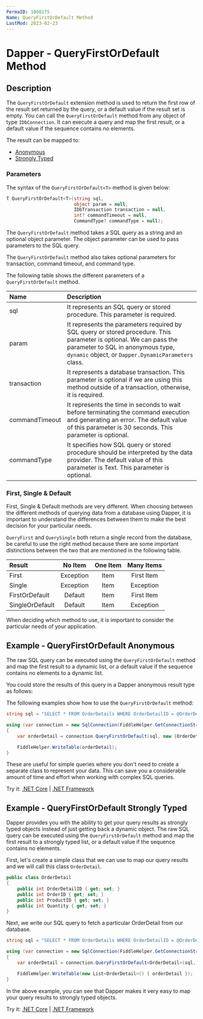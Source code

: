 ```yaml
---
PermaID: 1000175
Name: QueryFirstOrDefault Method
LastMod: 2023-02-23
---
```


# Dapper - QueryFirstOrDefault Method

## Description

The `QueryFirstOrDefault` extension method is used to return the first row of the result set returned by the query, or a default value if the result set is empty. You can call the `QueryFirstOrDefault` method from any object of type `IDbConnection`. It can execute a query and map the first result, or a default value if the sequence contains no elements.

The result can be mapped to:

- [Anonymous](#example---query-anonymous)
- [Strongly Typed](#example---query-strongly-typed)

### Parameters

The syntax of the `QueryFirstOrDefault<T>` method is given below:

```csharp
T QueryFirstOrDefault<T>(string sql, 
                         object param = null, 
                         IDbTransaction transaction = null, 
                         int? commandTimeout = null, 
                         CommandType? commandType = null);
```

The `QueryFirstOrDefault` method takes a SQL query as a string and an optional object parameter. The object parameter can be used to pass parameters to the SQL query.

The `QueryFirstOrDefault` method also takes optional parameters for transaction, command timeout, and command type.

The following table shows the different parameters of a `QueryFirstOrDefault` method.

| Name | Description |
| :--- | :---------- |
| sql            | It represents an SQL query or stored procedure. This parameter is required. |
| param          | It represents the parameters required by SQL query or stored procedure. This parameter is optional. We can pass the parameter to SQL in anonymous type, `dynamic` object, or `Dapper.DynamicParameters` class. |
| transaction    | It represents a database transaction. This parameter is optional if we are using this method outside of a transaction, otherwise, it is required. |
| commandTimeout | It represents the time in seconds to wait before terminating the command execution and generating an error. The default value of this parameter is 30 seconds. This parameter is optional. |
| commandType    | It specifies how SQL query or stored procedure should be interpreted by the data provider. The default value of this parameter is Text. This parameter is optional. |

### First, Single & Default
First, Single & Default methods are very different. When choosing between the different methods of querying data from a database using Dapper, it is important to understand the differences between them to make the best decision for your particular needs.

`QueryFirst` and `QuerySingle` both return a single record from the database, be careful to use the right method because there are some important distinctions between the two that are mentioned in the following table.

| Result          | No Item   | One Item | Many Items |
| :-------------- | :-------: | :------: | :--------: |
| First           | Exception | Item     | First Item |
| Single          | Exception | Item     | Exception  |
| FirstOrDefault  | Default   | Item     | First Item |
| SingleOrDefault | Default   | Item     | Exception  |

When deciding which method to use, it is important to consider the particular needs of your application. 

## Example - QueryFirstOrDefault Anonymous

The raw SQL query can be executed using the `QueryFirstOrDefault` method and map the first result to a dynamic list, or a default value if the sequence contains no elements to a dynamic list. 

You could store the results of this query in a Dapper anonymous result type as follows:

The following examples show how to use the `QueryFirstOrDefault` method:
```csharp
string sql = "SELECT * FROM OrderDetails WHERE OrderDetailID = @OrderDetailID;";

using (var connection = new SqlConnection(FiddleHelper.GetConnectionStringSqlServerW3Schools()))
{            
    var orderDetail = connection.QueryFirstOrDefault(sql, new {OrderDetailID = 1});

    FiddleHelper.WriteTable(orderDetail);
}
```

These are useful for simple queries where you don't need to create a separate class to represent your data. This can save you a considerable amount of time and effort when working with complex SQL queries.

Try it: [.NET Core](https://dotnetfiddle.net/6f9rcQ) | [.NET Framework](https://dotnetfiddle.net/58YMxR)

## Example - QueryFirstOrDefault Strongly Typed

Dapper provides you with the ability to get your query results as strongly typed objects instead of just getting back a dynamic object. The raw SQL query can be executed using the `QueryFirstOrDefault` method and map the first result to a strongly typed list, or a default value if the sequence contains no elements.

First, let's create a simple class that we can use to map our query results and we will call this class `OrderDetail`.

```csharp
public class OrderDetail
{
	public int OrderDetailID { get; set; }
	public int OrderID { get; set; }
	public int ProductID { get; set; }
	public int Quantity { get; set; }
}
```

Next, we write our SQL query to fetch a particular OrderDetail from our database.

```csharp
string sql = "SELECT * FROM OrderDetails WHERE OrderDetailID = @OrderDetailID;";

using (var connection = new SqlConnection(FiddleHelper.GetConnectionStringSqlServerW3Schools()))
{
    var orderDetail = connection.QueryFirstOrDefault<OrderDetail>(sql, new {OrderDetailID = 1});

    FiddleHelper.WriteTable(new List<OrderDetail>() { orderDetail });
}
```

In the above example, you can see that Dapper makes it very easy to map your query results to strongly typed objects. 

Try it: [.NET Core](https://dotnetfiddle.net/Ct5P3q) | [.NET Framework](https://dotnetfiddle.net/2WQ7sc)
